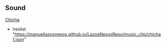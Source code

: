 ## Sound
[Chicha](chicha1.json)

+ !reslist "https://manuellazosnexos.github.io/LazosNexosRepo/music_clip/chicha1.json"



